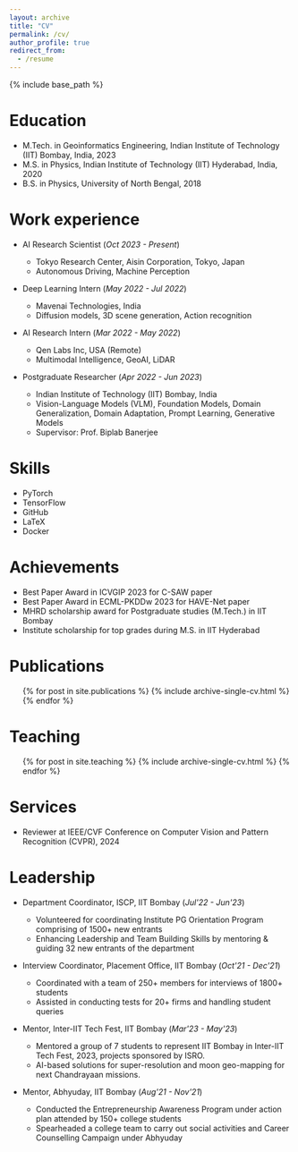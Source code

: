```yaml
---
layout: archive
title: "CV"
permalink: /cv/
author_profile: true
redirect_from:
  - /resume
---
```


{% include base_path %}

Education
======
* M.Tech. in Geoinformatics Engineering, Indian Institute of Technology (IIT) Bombay, India, 2023
* M.S. in Physics, Indian Institute of Technology (IIT) Hyderabad, India, 2020
* B.S. in Physics, University of North Bengal, 2018

Work experience
======
* AI Research Scientist (*Oct 2023 - Present*)
  * Tokyo Research Center, Aisin Corporation, Tokyo, Japan
  * Autonomous Driving, Machine Perception

* Deep Learning Intern (*May 2022 - Jul 2022*)
  * Mavenai Technologies, India
  * Diffusion models, 3D scene generation, Action recognition

* AI Research Intern (*Mar 2022 - May 2022*)
  * Qen Labs Inc, USA (Remote)
  * Multimodal Intelligence, GeoAI, LiDAR

* Postgraduate Researcher (*Apr 2022 - Jun 2023*)
  * Indian Institute of Technology (IIT) Bombay, India
  * Vision-Language Models (VLM), Foundation Models, Domain Generalization, Domain Adaptation, Prompt Learning, Generative Models
  * Supervisor: Prof. Biplab Banerjee
  
  
Skills
======
* PyTorch
* TensorFlow
* GitHub
* LaTeX
* Docker

Achievements
======
* Best Paper Award in ICVGIP 2023 for C-SAW paper
* Best Paper Award in ECML-PKDDw 2023 for HAVE-Net paper
* MHRD scholarship award for Postgraduate studies (M.Tech.) in IIT Bombay
* Institute scholarship for top grades during M.S. in IIT Hyderabad

Publications
======
  <ul>{% for post in site.publications %}
    {% include archive-single-cv.html %}
  {% endfor %}</ul>
  
Teaching
======
  <ul>{% for post in site.teaching %}
    {% include archive-single-cv.html %}
  {% endfor %}</ul>

Services
======
* Reviewer at IEEE/CVF Conference on Computer Vision and Pattern Recognition (CVPR), 2024

Leadership
======
* Department Coordinator, ISCP, IIT Bombay (*Jul'22 - Jun'23*)
  * Volunteered for coordinating Institute PG Orientation Program comprising of 1500+ new entrants
  * Enhancing Leadership and Team Building Skills by mentoring & guiding 32 new entrants of the department
    
* Interview Coordinator, Placement Office, IIT Bombay (*Oct'21 - Dec'21*)
  * Coordinated with a team of 250+ members for interviews of 1800+ students
  * Assisted in conducting tests for 20+ firms and handling student queries
    
* Mentor, Inter-IIT Tech Fest, IIT Bombay (*Mar'23 - May'23*)
  * Mentored a group of 7 students to represent IIT Bombay in Inter-IIT Tech Fest, 2023, projects sponsored by ISRO.
  * AI-based solutions for super-resolution and moon geo-mapping for next Chandrayaan missions.
 
* Mentor, Abhyuday, IIT Bombay (*Aug'21 - Nov'21*)
  * Conducted the Entrepreneurship Awareness Program under action plan attended by 150+ college students
  * Spearheaded a college team to carry out social activities and Career Counselling Campaign under Abhyuday
